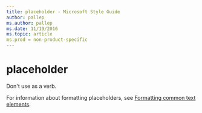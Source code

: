 ```yaml
---
title: placeholder - Microsoft Style Guide
author: pallep
ms.author: pallep
ms.date: 11/19/2016
ms.topic: article
ms.prod = non-product-specific
---
```


# placeholder

Don't use as a verb. 

For information about formatting placeholders, see [Formatting common text elements](/style-guide/text-formatting/formatting-common-text-elements).
